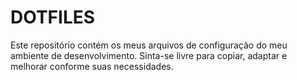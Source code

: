 # DOTFILES

Este repositório contém os meus arquivos de configuração do meu ambiente de desenvolvimento.
Sinta-se livre para copiar, adaptar e melhorar conforme suas necessidades.
